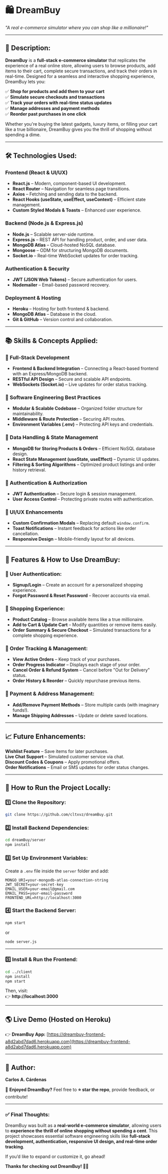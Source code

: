 # **🛍️ DreamBuy**  
*"A real e-commerce simulator where you can shop like a millionaire!"*  

---

## **🚀 Description:**  

**DreamBuy** is a **full-stack e-commerce simulator** that replicates the experience of a real online store, allowing users to browse products, add items to their cart, complete secure transactions, and track their orders in real-time. Designed for a seamless and interactive shopping experience, DreamBuy lets you:  

✅ **Shop for products and add them to your cart**  
✅ **Simulate secure checkouts and transactions**  
✅ **Track your orders with real-time status updates**  
✅ **Manage addresses and payment methods**  
✅ **Reorder past purchases in one click**  

Whether you're buying the latest gadgets, luxury items, or filling your cart like a true billionaire, DreamBuy gives you the thrill of shopping without spending a dime.  

---

## **🛠️ Technologies Used:**  

### **Frontend (React & UI/UX)**  
- **React.js** – Modern, component-based UI development.  
- **React Router** – Navigation for seamless page transitions.  
- **Axios** – Fetching and sending data to the backend.  
- **React Hooks (useState, useEffect, useContext)** – Efficient state management.  
- **Custom Styled Modals & Toasts** – Enhanced user experience.  

### **Backend (Node.js & Express.js)**  
- **Node.js** – Scalable server-side runtime.  
- **Express.js** – REST API for handling product, order, and user data.  
- **MongoDB Atlas** – Cloud-hosted NoSQL database.  
- **Mongoose** – ODM for structuring MongoDB documents.  
- **Socket.io** – Real-time WebSocket updates for order tracking.  

### **Authentication & Security**  
- **JWT (JSON Web Tokens)** – Secure authentication for users.  
- **Nodemailer** – Email-based password recovery.  

### **Deployment & Hosting**  
- **Heroku** – Hosting for both frontend & backend.  
- **MongoDB Atlas** – Database in the cloud.  
- **Git & GitHub** – Version control and collaboration.  

---

## **📚 Skills & Concepts Applied:**  

### **🔹 Full-Stack Development**  
- **Frontend & Backend Integration** – Connecting a React-based frontend with an Express/MongoDB backend.  
- **RESTful API Design** – Secure and scalable API endpoints.  
- **WebSockets (Socket.io)** – Live updates for order status tracking.  

### **🔹 Software Engineering Best Practices**  
- **Modular & Scalable Codebase** – Organized folder structure for maintainability.  
- **Middleware & Route Protection** – Securing API routes.  
- **Environment Variables (.env)** – Protecting API keys and credentials.  

### **🔹 Data Handling & State Management**  
- **MongoDB for Storing Products & Orders** – Efficient NoSQL database design.  
- **React State Management (useState, useEffect)** – Dynamic UI updates.  
- **Filtering & Sorting Algorithms** – Optimized product listings and order history retrieval.  

### **🔹 Authentication & Authorization**  
- **JWT Authentication** – Secure login & session management.  
- **User Access Control** – Protecting private routes with authentication.  

### **🔹 UI/UX Enhancements**  
- **Custom Confirmation Modals** – Replacing default `window.confirm`.  
- **Toast Notifications** – Instant feedback for actions like order cancellation.  
- **Responsive Design** – Mobile-friendly layout for all devices.  

---

## **📖 Features & How to Use DreamBuy:**  

### **🔹 User Authentication:**  
- **Signup/Login** – Create an account for a personalized shopping experience.  
- **Forgot Password & Reset Password** – Recover accounts via email.  

### **🔹 Shopping Experience:**  
- **Product Catalog** – Browse available items like a true millionaire.  
- **Add to Cart & Update Cart** – Modify quantities or remove items easily.  
- **Order Summary & Secure Checkout** – Simulated transactions for a complete shopping experience.  

### **🔹 Order Tracking & Management:**  
- **View Active Orders** – Keep track of your purchases.  
- **Order Progress Indicator** – Displays each stage of your order.  
- **Cancel Order & Refund System** – Cancel before "Out for Delivery" status.  
- **Order History & Reorder** – Quickly repurchase previous items.  

### **🔹 Payment & Address Management:**  
- **Add/Remove Payment Methods** – Store multiple cards (with imaginary funds!).  
- **Manage Shipping Addresses** – Update or delete saved locations.  

---

## **📈 Future Enhancements:**  

**Wishlist Feature** – Save items for later purchases.  
**Live Chat Support** – Simulated customer service via chat.  
**Discount Codes & Coupons** – Apply promotional offers.  
**Order Notifications** – Email or SMS updates for order status changes.  

---

## **📜 How to Run the Project Locally:**  

### **1️⃣ Clone the Repository:**  
```bash
git clone https://github.com/cltxvz/dreamBuy.git
```

### **2️⃣ Install Backend Dependencies:**  
```bash
cd dreamBuy/server
npm install
```

### **3️⃣ Set Up Environment Variables:**  
Create a `.env` file inside the `server` folder and add:  
```env
MONGO_URI=your-mongodb-atlas-connection-string
JWT_SECRET=your-secret-key
EMAIL_USER=your-email@gmail.com
EMAIL_PASS=your-email-password
FRONTEND_URL=http://localhost:3000
```

### **4️⃣ Start the Backend Server:**  
```bash
npm start
```
or  
```bash
node server.js
```

---

### **5️⃣ Install & Run the Frontend:**  
```bash
cd ../client
npm install
npm start
```

Then, visit:  
👉 **http://localhost:3000**  

---

## **🌎 Live Demo (Hosted on Heroku)**  

👉 **DreamBuy App:** [https://dreambuy-frontend-a8d2abd7dad6.herokuapp.com](https://dreambuy-frontend-a8d2abd7dad6.herokuapp.com)   

---

## **👤 Author:**  
**Carlos A. Cárdenas**  

🚀 **Enjoyed DreamBuy?** Feel free to **⭐️ star the repo**, provide feedback, or contribute!  

---

### **✅ Final Thoughts:**  
DreamBuy was built as a **real-world e-commerce simulator**, allowing users to **experience the thrill of online shopping without spending a cent**. This project showcases essential software engineering skills like **full-stack development, authentication, responsive UI design, and real-time order tracking**.  

If you’d like to expand or customize it, go ahead!  

**Thanks for checking out DreamBuy! 🛒🚀**